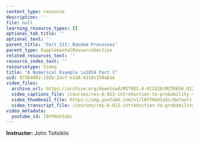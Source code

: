 ```yaml
---
content_type: resource
description: ''
file: null
learning_resource_types: []
optional_tab_title: ''
optional_text: ''
parent_title: 'Part III: Random Processes'
parent_type: SupplementalResourceSection
related_resources_text: ''
resource_index_text: ''
resourcetype: Video
title: "A Numerical Example \u2014 Part I"
uid: 87364d02-192b-2acf-e1a8-631dc158abae
video_files:
  archive_url: https://archive.org/download/MITRES.6-012S18/MITRES6_012S18_L24-06_300k.mp4
  video_captions_file: /courses/res-6-012-introduction-to-probability-spring-2018/1315df609c425eb0a2c3f9d32ec2a73f_l6YYHaV1aGc.vtt
  video_thumbnail_file: https://img.youtube.com/vi/l6YYHaV1aGc/default.jpg
  video_transcript_file: /courses/res-6-012-introduction-to-probability-spring-2018/dd7e83e4fc853e4d5f93d1a9d578621b_l6YYHaV1aGc.pdf
video_metadata:
  youtube_id: l6YYHaV1aGc
---
```


**Instructor:** John Tsitsiklis